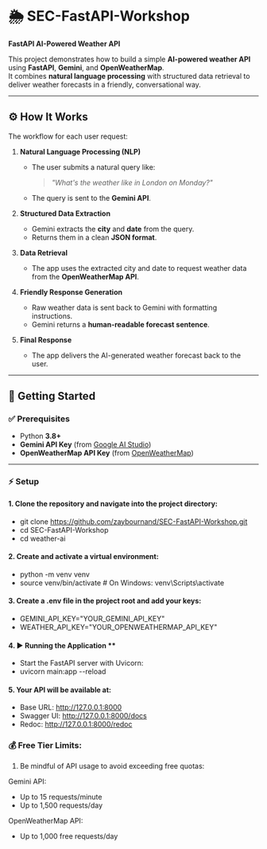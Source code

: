# 🌦️ SEC-FastAPI-Workshop

**FastAPI AI-Powered Weather API**

This project demonstrates how to build a simple **AI-powered weather API** using **FastAPI**, **Gemini**, and **OpenWeatherMap**.  
It combines **natural language processing** with structured data retrieval to deliver weather forecasts in a friendly, conversational way.

---

## ⚙️ How It Works

The workflow for each user request:

1. **Natural Language Processing (NLP)**

   - The user submits a natural query like:
     > _"What's the weather like in London on Monday?"_
   - The query is sent to the **Gemini API**.

2. **Structured Data Extraction**

   - Gemini extracts the **city** and **date** from the query.
   - Returns them in a clean **JSON format**.

3. **Data Retrieval**

   - The app uses the extracted city and date to request weather data from the **OpenWeatherMap API**.

4. **Friendly Response Generation**

   - Raw weather data is sent back to Gemini with formatting instructions.
   - Gemini returns a **human-readable forecast sentence**.

5. **Final Response**
   - The app delivers the AI-generated weather forecast back to the user.

---

## 🚀 Getting Started

### ✅ Prerequisites

- Python **3.8+**
- **Gemini API Key** (from [Google AI Studio](https://aistudio.google.com/))
- **OpenWeatherMap API Key** (from [OpenWeatherMap](https://openweathermap.org/api))

---

### ⚡ Setup

#### 1. Clone the repository and navigate into the project directory:

- git clone https://github.com/zaybournand/SEC-FastAPI-Workshop.git
- cd SEC-FastAPI-Workshop
- cd weather-ai

#### 2. Create and activate a virtual environment:

- python -m venv venv
- source venv/bin/activate # On Windows: venv\Scripts\activate

#### 3. Create a .env file in the project root and add your keys:

- GEMINI_API_KEY="YOUR_GEMINI_API_KEY"
- WEATHER_API_KEY="YOUR_OPENWEATHERMAP_API_KEY"

#### 4. ▶️ Running the Application \*\*

- Start the FastAPI server with Uvicorn:
- uvicorn main:app --reload

#### 5. Your API will be available at:

- Base URL: http://127.0.0.1:8000
- Swagger UI: http://127.0.0.1:8000/docs
- Redoc: http://127.0.0.1:8000/redoc

### 💰 Free Tier Limits:

1. Be mindful of API usage to avoid exceeding free quotas:

Gemini API:

- Up to 15 requests/minute
- Up to 1,500 requests/day

OpenWeatherMap API:

- Up to 1,000 free requests/day
